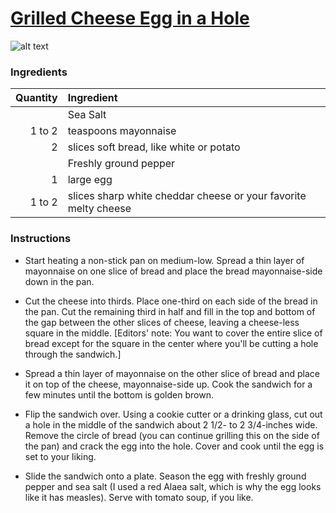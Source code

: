 # [Grilled Cheese Egg in a Hole](http://food52.com/recipes/30739-grilled-cheese-egg-in-a-hole?from_related=1&related_src_type=recipe)
![alt text](https://images.food52.com/VB9wkAYplrOQqStoO9hLIf3tXh0=/753x502/3930ae34-4c4f-4e62-bd40-09fcfed41152--2014-0923_grilled-cheese-egg-in-a-hole-020.jpg)
### Ingredients
|Quantity|Ingredient|
----------:|:-------
||Sea Salt|
|1 to 2|teaspoons mayonnaise|
|2|slices soft bread, like white or potato|
||Freshly ground pepper|
|1|large egg|
|1 to 2|slices sharp white cheddar cheese or your favorite melty cheese|

### Instructions

* Start heating a non-stick pan on medium-low. Spread a thin layer of mayonnaise on one slice of bread and place the bread mayonnaise-side down in the pan.

* Cut the cheese into thirds. Place one-third on each side of the bread in the pan. Cut the remaining third in half and fill in the top and bottom of the gap between the other slices of cheese, leaving a cheese-less square in the middle. [Editors' note: You want to cover the entire slice of bread except for the square in the center where you'll be cutting a hole through the sandwich.]

* Spread a thin layer of mayonnaise on the other slice of bread and place it on top of the cheese, mayonnaise-side up. Cook the sandwich for a few minutes until the bottom is golden brown.

* Flip the sandwich over. Using a cookie cutter or a drinking glass, cut out a hole in the middle of the sandwich about 2 1/2- to 2 3/4-inches wide. Remove the circle of bread (you can continue grilling this on the side of the pan) and crack the egg into the hole. Cover and cook until the egg is set to your liking.

* Slide the sandwich onto a plate. Season the egg with freshly ground pepper and sea salt (I used a red Alaea salt, which is why the egg looks like it has measles). Serve with tomato soup, if you like.